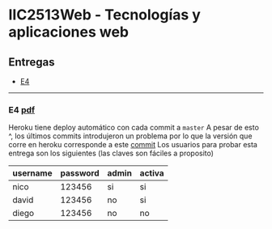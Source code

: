 # IIC2513Web - Tecnologías y aplicaciones web

## Entregas
- [E4](#e4)

***

### E4 [pdf](/A%20Docs%20tareas/E4.pdf)
Heroku tiene deploy automático con cada commit a `master`
A pesar de esto ^, los últimos commits introdujeron un problema por lo que la versión que corre en heroku corresponde a este [commit](https://github.com/negebauer/nidastore/tree/32ecbf19e78fa803145ba67d3b76efb481eeae3c)
Los usuarios para probar esta entrega son los siguientes (las claves son fáciles a proposito)

| username  | password | admin | activa |
|:----------|:---------|:------|:-------|
|nico|123456|si|si|
|david|123456|no|si|
|diego|123456|no|no|
